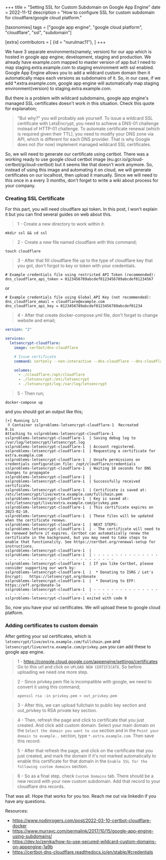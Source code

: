 +++
title = "Setting SSL for Custom Subdomain on Google App Engine"
date = 2022-11-12
description = "How to configure SSL for custom subdomain for cloudflare/google cloud platform."

[taxonomies]
tags = ["google app engine", "google cloud platform", "cloudflare", "ssl", "subdomain"]

[extra]
contributors = [
    {id = "nurulmac11"},
]
+++

We have 3 separate environments(namely, version) for our app which is hosted in google app engine; development, staging
and production. 
We already have example.com mapped to master version of app but I need to map staging.extra.example.com to staging
environment with ssl enabled.
Google App Engine allows you to add a wildcard custom domain then it automatically maps each versions as subdomains of
it.
So, in our case, if we add *.extra.example.com, google app engine will automatically map staging environment(version) to
staging.extra.example.com.

<!-- more -->

But there is a problem with wildcard subdomains, google app engine's managed SSL certificates doesn't work in this
situation.
Check this quote for explanation;
> "But why?" you will probably ask yourself. To issue a wildcard SSL certificate with LetsEncrypt, you need to achieve a
> DNS-01 challenge instead of HTTP-01 challenge. To automate certificate renewal (which is required given their TTL), you
> need to modify your DNS zone via API, which is different for each DNS provider. That is why Google does not (for now)
> implement managed wildcard SSL certificates.

So, we will need to generate our certificate using certbot. There was a working ready to use google cloud certbot
image (eu.gcr.io/gcloud-certbot/gcloud-certbot)
but it seems like that doesn't work anymore. So, instead of using this image and automating it on cloud, we will
generate certificates on our localhost, then upload it manually.
Since we will need to this once in a every 3 months, don't forget to write a wiki about process for your company.

### Creating SSL Certificate

For this part, you will need cloudflare api token. In this post, I won't explain it but you can find several guides on
web about this.

> 1 - Create a new directory to work within it.

```shell
mkdir ssl && cd ssl
```

> 2 - Create a new file named cloudflare with this command;

```shell
touch cloudflare
```

> 3 - After that fill cloudflare file up to the type of cloudflare key that you got, don't forgot to key or token with
> your credentials.

```shell
# Example credentials file using restricted API Token (recommended):
dns_cloudflare_api_token = 0123456789abcdef0123456789abcdef01234567
```

or

```shell
# Example credentials file using Global API Key (not recommended):
dns_cloudflare_email = cloudflare@example.com
dns_cloudflare_api_key = 0123456789abcdef0123456789abcdef01234
```

> 4 - After that create docker-compose.yml file, don't forget to change website and email;

```yaml
version: "2"

services:
  letsencrypt-cloudflare:
    image: certbot/dns-cloudflare

    # Issue certificate
    command: certonly --non-interactive --dns-cloudflare --dns-cloudflare-credentials /opt/cloudflare/credentials --agree-tos -d extra.example.com --email youremail@example.com --server https://acme-v02.api.letsencrypt.org/directory

    volumes:
      - ./cloudflare:/opt/cloudflare
      - ./letsencrypt:/etc/letsencrypt
      - ./letsencrypt/log:/var/log/letsencrypt
```

> 5 - Then run;

```shell
docker-compose up
```

and you should got an output like this;

```shell
[+] Running 1/1
 ⠿ Container sslproblems-letsencrypt-cloudflare-1  Recreated                                                                                                                             0.1s
Attaching to sslproblems-letsencrypt-cloudflare-1
sslproblems-letsencrypt-cloudflare-1  | Saving debug log to /var/log/letsencrypt/letsencrypt.log
sslproblems-letsencrypt-cloudflare-1  | Account registered.
sslproblems-letsencrypt-cloudflare-1  | Requesting a certificate for extra.example.com
sslproblems-letsencrypt-cloudflare-1  | Unsafe permissions on credentials configuration file: /opt/cloudflare/credentials
sslproblems-letsencrypt-cloudflare-1  | Waiting 10 seconds for DNS changes to propagate
sslproblems-letsencrypt-cloudflare-1  |
sslproblems-letsencrypt-cloudflare-1  | Successfully received certificate.
sslproblems-letsencrypt-cloudflare-1  | Certificate is saved at: /etc/letsencrypt/live/extra.example.com/fullchain.pem
sslproblems-letsencrypt-cloudflare-1  | Key is saved at:         /etc/letsencrypt/live/extra.example.com/privkey.pem
sslproblems-letsencrypt-cloudflare-1  | This certificate expires on 2023-02-10.
sslproblems-letsencrypt-cloudflare-1  | These files will be updated when the certificate renews.
sslproblems-letsencrypt-cloudflare-1  | NEXT STEPS:
sslproblems-letsencrypt-cloudflare-1  | - The certificate will need to be renewed before it expires. Certbot can automatically renew the certificate in the background, but you may need to take steps to enable that functionality. See https://certbot.org/renewal-setup for instructions.
sslproblems-letsencrypt-cloudflare-1  |
sslproblems-letsencrypt-cloudflare-1  | - - - - - - - - - - - - - - - - - - - - - - - - - - - - - - - - - - - - - - - -
sslproblems-letsencrypt-cloudflare-1  | If you like Certbot, please consider supporting our work by:
sslproblems-letsencrypt-cloudflare-1  |  * Donating to ISRG / Let's Encrypt:   https://letsencrypt.org/donate
sslproblems-letsencrypt-cloudflare-1  |  * Donating to EFF:                    https://eff.org/donate-le
sslproblems-letsencrypt-cloudflare-1  | - - - - - - - - - - - - - - - - - - - - - - - - - - - - - - - - - - - - - - - -
sslproblems-letsencrypt-cloudflare-1 exited with code 0
```

So, now you have your ssl certificates. We will upload these to google cloud platform.

### Adding certificates to custom domain

After getting your ssl certificates, which is `letsencrypt/live/extra.example.com/fullchain.pem`
and `letsencrypt/live/extra.example.com/privkey.pem`
you can add these to google app engine.

> 1 - <a href="https://console.cloud.google.com/appengine/settings/certificates" rel="external" target="_blank">
> https://console.cloud.google.com/appengine/settings/certificates</a>
> Go to this url and click on `UPLOAD NEW CERTIFICATE`. So before uploading we need one more step.

> 2 - Since privkey.pem file is incompatible with google, we need to convert it using this command;
>
> `openssl rsa -in privkey.pem > out_privkey.pem`

> 3 - After this, we can upload fullchain to public key section and out_privkey to RSA private key section.

> 4 - Then, refresh the page and click to certificate that you just created. And click add custom domain. Select your
> main domain on the
> `Select the domain you want to use` section and in the `Point your domain to example..` section,
> type `*.extra.example.com`. Then save this record.

> 5 - After that refresh the page, and click on the certificate that you just created, and mark the domain if it's not
> marked automatically to enable this certificate for that domain in the `Enable SSL for the following custom domains`
> section.

> 6 - So as a final step, check `Custom Domains` tab. There should be a new record with your new custom subdomain.
> Add that record to your cloudflare dns records. 

That was all. Hope that works for you too. Reach me out via linkedin if you have any questions.

Resources:

- <a rel="external" target="_blank" href="https://www.nodinrogers.com/post/2022-03-10-certbot-cloudflare-docker">https://www.nodinrogers.com/post/2022-03-10-certbot-cloudflare-docker</a>
- <a rel="external" target="_blank" href="https://www.murrayc.com/permalink/2017/10/15/google-app-engine-using-subdomains/">https://www.murrayc.com/permalink/2017/10/15/google-app-engine-using-subdomains/</a>
- <a rel="external" target="_blank" href="https://dev.to/zenika/how-to-use-secured-wildcard-custom-domains-on-appengine-1a9b">https://dev.to/zenika/how-to-use-secured-wildcard-custom-domains-on-appengine-1a9b</a>
- <a rel="external" target="_blank" href="https://certbot-dns-cloudflare.readthedocs.io/en/stable/#credentials">https://certbot-dns-cloudflare.readthedocs.io/en/stable/#credentials</a>